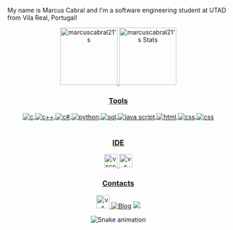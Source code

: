 My name is Marcus Cabral and I'm a software engineering student at UTAD from Vila Real, Portugal! 

<div align="center">
 <a href="https://github.com/marcuscabral21/marcuscabral21">
  <img height="130px" src="https://github-readme-stats.vercel.app/api?username=marcuscabral21&show_icons=true&line_height=20&count_private=true&title_color=1F6FEB&text_color=ffffff&bg_color=1d1f21&border_color=000000" alt="marcuscabral21's"/>
</a>
<a href=https://github.com/marcuscabral21/marcuscabral21">
  <img height="130px" src="https://github-readme-stats.vercel.app/api/top-langs/?username=marcuscabral21&layout=compact&title_color=1F6FEB&text_color=ffffff&bg_color=1d1f21&border_color=000000&langs_count=6" alt="marcuscabral21's Stats"/>

 ### Tools 
 
 <div style="display: inline_block">
  <img align="center" alt="c" src="https://img.shields.io/badge/C-00599C?style=for-the-badge&logo=c&logoColor=white" />
  <img align="center" alt="c++" src="https://img.shields.io/badge/C%2B%2B-00599C?style=for-the-badge&logo=c%2B%2B&logoColor=white" />
  <img align="center" alt="c#" src="https://img.shields.io/badge/C%23-239120?style=for-the-badge&logo=c-sharp&logoColor=white" />
  <img align="center" alt="python" src="https://img.shields.io/badge/Python-14354C?style=for-the-badge&logo=python&logoColor=white" />
  <img align="center" alt="sql" src="https://img.shields.io/badge/MySQL-00000F?style=for-the-badge&logo=mysql&logoColor=white" />
  <img align="center" alt="java script" src="https://img.shields.io/badge/JavaScript-F7DF1E?style=for-the-badge&logo=javascript&logoColor=black" />
  <img align="center" alt="html" src="https://img.shields.io/badge/HTML5-E34F26?style=for-the-badge&logo=html5&logoColor=white" />
  <img align="center" alt="css" src="https://img.shields.io/badge/CSS3-1572B6?style=for-the-badge&logo=css3&logoColor=white" />
  <img align="center" alt="css" src="https://img.shields.io/badge/PHP-777BB4?style=for-the-badge&logo=php&logoColor=white" />
</div><br/>

 ### IDE
  
  <img src='https://img.shields.io/badge/Visual_Studio_Code-0078D4?style=for-the-badge&logo=visual%20studio%20code&logoColor=white' alt='vscode' height='30' />
<img src='https://img.shields.io/badge/Visual_Studio-5C2D91?style=for-the-badge&logo=visual%20studio&logoColor=white' alt='vs' height='30' />

### Contacts

<a href="https://www.linkedin.com/in/marcus-cabral-529a61233/" target="_blank"><img src='https://img.shields.io/badge/LinkedIn-0077B5?style=for-the-badge&logo=linkedin&logoColor=white' alt='vs' height='30' />
[![Blog](https://img.shields.io/badge/Gmail-D14836?style=for-the-badge&logo=gmail&logoColor=white)](mailto:marcus.cabral.pt@gmail.com)
<a href="https://instagram.com/_marcus.cabral" target="_blank"><img src="https://img.shields.io/badge/-Instagram-%23E4405F?style=for-the-badge&logo=instagram&logoColor=white" target="_blank"></a>

![Snake animation](https://github.com/marcuscabral21/marcuscabral21/blob/output/github-contribution-grid-snake.svg)
